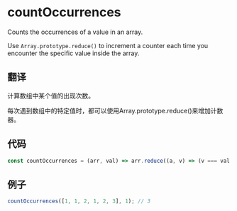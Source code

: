 # countOccurrences

Counts the occurrences of a value in an array.

Use `Array.prototype.reduce()` to increment a counter each time you encounter the specific value inside the array.

## 翻译

计算数组中某个值的出现次数。

每次遇到数组中的特定值时，都可以使用Array.prototype.reduce()来增加计数器。

## 代码

```js
const countOccurrences = (arr, val) => arr.reduce((a, v) => (v === val ? a + 1 : a), 0);
```

## 例子

```js
countOccurrences([1, 1, 2, 1, 2, 3], 1); // 3
```

